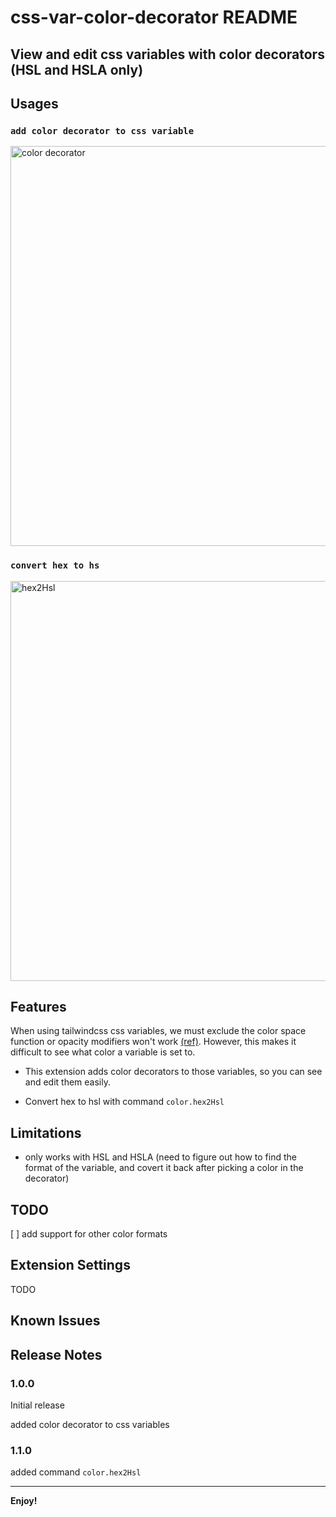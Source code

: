 # css-var-color-decorator README

## **View and edit css variables with color decorators (HSL and HSLA only)**

## Usages

### `add color decorator to css variable`
<!-- ![color decorator](https://raw.githubusercontent.com/meouwu-dev/css-var-color-decorator/master/assets/feature-color-decorator.gif) -->
<img 
  alt="color decorator"
  src="https://raw.githubusercontent.com/meouwu-dev/css-var-color-decorator/master/assets/feature-color-decorator.gif"
  width="640"
 />

### `convert hex to hs`
<!-- ![hex2Hsl](https://raw.githubusercontent.com/meouwu-dev/css-var-color-decorator/master/assets/feature-hex2hsl.gif) -->
<img
  alt="hex2Hsl"
  src="https://raw.githubusercontent.com/meouwu-dev/css-var-color-decorator/master/assets/feature-hex2hsl.gif"
  width="640"
/>


## Features

When using tailwindcss css variables, 
we must exclude the color space function or opacity modifiers won't work 
[(ref)](https://tailwindcss.com/docs/customizing-colors#using-css-variables). 
However, this makes it difficult to see what color a variable is set to. 

- This extension adds color decorators to those variables, so you can see and edit them easily.

- Convert hex to hsl with command `color.hex2Hsl`

## Limitations

- only works with HSL and HSLA (need to figure out how to find the format of the variable, and covert it back after picking a color in the decorator)

## TODO

[ ] add support for other color formats

## Extension Settings

TODO

## Known Issues


## Release Notes

### 1.0.0

Initial release

added color decorator to css variables

### 1.1.0

added command `color.hex2Hsl`

---

**Enjoy!**
